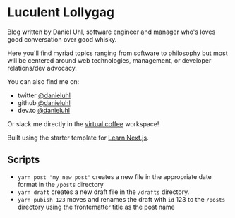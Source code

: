 
# Luculent Lollygag

Blog written by Daniel Uhl, software engineer and manager who's loves good conversation over good whisky.

Here you'll find myriad topics ranging from software to philosophy but most will be centered around web technologies, management, or developer relations/dev advocacy.

You can also find me on:

* twitter [@danieluhl](https://twitter.com/danieluhl)
* github [@danieluhl](https://github.com/danieluhl)
* dev.to [@danieluhl](https://dev.to/danieluhl)

Or slack me directly in the [virtual coffee](https://virtualcoffee.io/) workspace!

Built using the starter template for [Learn Next.js](https://nextjs.org/learn).

## Scripts

- `yarn post "my new post"` creates a new file in the appropriate date format in the `/posts` directory
- `yarn draft` creates a new draft file in the `/drafts` directory.
- `yarn pubish 123` moves and renames the draft with `id` 123 to the `/posts` directory using the frontematter title as the post name

